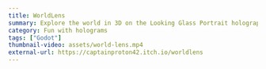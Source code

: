 ```yaml
---
title: WorldLens
summary: Explore the world in 3D on the Looking Glass Portrait holographic display!
category: Fun with holograms
tags: ["Godot"]
thumbnail-video: assets/world-lens.mp4
external-url: https://captainproton42.itch.io/worldlens
---
```

